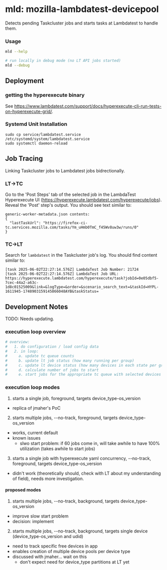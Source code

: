 # mld: mozilla-lambdatest-devicepool

Detects pending Taskcluster jobs and starts tasks at Lambdatest to handle them.

### Usage

```bash
mld --help

# run locally in debug mode (no LT API jobs started)
mld --debug
```

## Deployment

### getting the hyperexecute binary

See https://www.lambdatest.com/support/docs/hyperexecute-cli-run-tests-on-hyperexecute-grid/.


### Systemd Unit Installation

```
sudo cp service/lambdatest.service /etc/systemd/system/lambdatest.service
sudo systemctl daemon-reload
```

## Job Tracing

Linking Taskcluster jobs to Lambdatest jobs bidrectionally.

### LT->TC

Go to the 'Post Steps' tab of the selected job in the LambdaTest Hyperexecute UI (https://hyperexecute.lambdatest.com/hyperexecute/jobs). Reveal the 'Post' step's output. You should see text similar to:

```
generic-worker-metadata.json contents:
{
  "lastTaskUrl": "https://firefox-ci-tc.services.mozilla.com/tasks/Ym_uHmb0TmC_f45Wv8uw3w/runs/0"
}
```

### TC->LT

Search for `lambdatest` in the Taskcluster job's log. You should find content similar to:

```
[task 2025-06-02T22:27:14.576Z] LambdaTest Job Number: 21724
[task 2025-06-02T22:27:14.576Z] LambdaTest Job URL: https://hyperexecute.lambdatest.com/hyperexecute/task?jobId=0e05dbf5-7cec-44a2-a63c-1d8c01525009&link=&logType=&order=&scenario_search_text=&taskId=HYPL-1611945-1748903159145866048AYB&taskStatus=
```

## Development Notes

TODO: Needs updating.

### execution loop overview

```bash
# overview:
#   1. do configuration / load config data
#   2. in loop:
#     a. update tc queue counts
#     b. update lt job status (how many running per group)
#     c. update lt device status (how many devices in each state per group)
#     d. calculate number of jobs to start
#     e. start jobs for the appropriate tc queue with selected devices
```

### execution loop modes

1. starts a single job, foreground, targets device_type-os_version
  - replica of jmaher's PoC
2. starts multiple jobs, --no-track, foreground, targets device_type-os_version
  - works, current default
  - known issues
    - slwo start problem: if 60 jobs come in, will take awhile to have 100% utilization (takes awhile to start jobs)
3. starts a single job with hyperexecute yaml concurrency, --no-track, foreground, targets device_type-os_version
  - didn't work (theoretically should, check with LT about my understanding of field), needs more investigation.

#### proposed modes

1. starts multiple jobs, --no-track, background, targets device_type-os_version
  - improve slow start problem
  - decision: implement
2. starts multiple jobs, --no-track, background, targets single device (device_type-os_version and udid)
  - need to track specific free devices in app
  - enables creation of multiple device pools per device type
  - discussed with jmaher... wait on this
    - don't expect need for device_type partitions at LT yet
